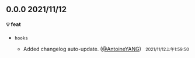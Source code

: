 ## 0.0.0  2021/11/12

#### 💡  feat

- `hooks`

  - Added changelog auto-update. ([@AntoineYANG](https://github.com/AntoineYANG))&nbsp;&nbsp;&nbsp;<small data-date="1636653590835">2021/11/12上午1:59:50</small>

